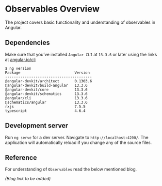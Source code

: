# Observables Overview

The project covers basic functionality and understanding of observables in Angular.

## Dependencies

Make sure that you’ve installed `Angular CLI` at `13.3.6` or later using the links at [angular.io/cli](https://angular.io/cli)

```shell
$ ng version
Package                         Version
----------------------------------------
@angular-devkit/architect       0.1303.6
@angular-devkit/build-angular   13.3.6
@angular-devkit/core            13.3.6
@angular-devkit/schematics      13.3.6
@angular/cli                    13.3.6
@schematics/angular             13.3.6
rxjs                            7.5.5
typescript                      4.6.4
```

## Development server

Run `ng serve` for a dev server. Navigate to `http://localhost:4200/`. The application will automatically reload if you change any of the source files.

## Reference

For understanding of `Observables` read the below mentioned blog.

<em>(Blog link to be added)</em>
